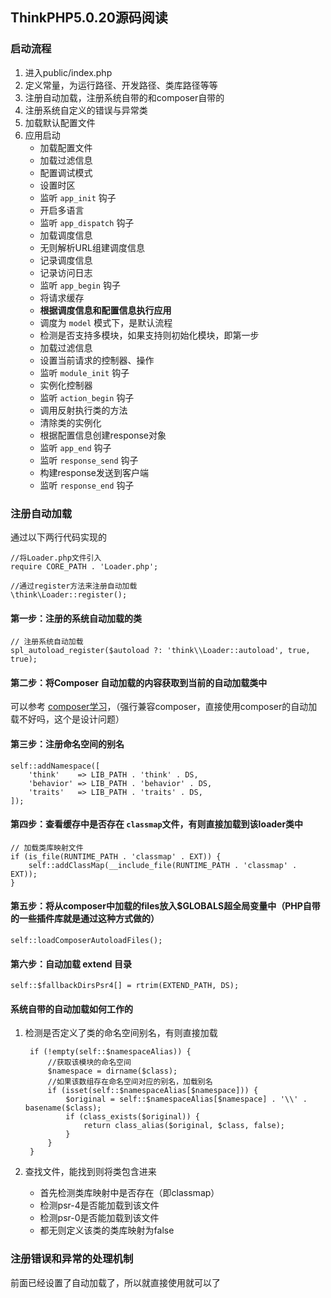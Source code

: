 ## ThinkPHP5.0.20源码阅读

### 启动流程 

1. 进入public/index.php
2. 定义常量，为运行路径、开发路径、类库路径等等
3. 注册自动加载，注册系统自带的和composer自带的
4. 注册系统自定义的错误与异常类
5. 加载默认配置文件
6. 应用启动
	+ 加载配置文件
	+ 加载过滤信息
	+ 配置调试模式
	+ 设置时区
	+ 监听 `app_init` 钩子
	+ 开启多语言
	+ 监听 `app_dispatch` 钩子
	+ 加载调度信息
	+ 无则解析URL组建调度信息
	+ 记录调度信息
	+ 记录访问日志
	+ 监听 `app_begin` 钩子
	+ 将请求缓存
	+ **根据调度信息和配置信息执行应用**
	+ 调度为 `model` 模式下，是默认流程
	+ 检测是否支持多模块，如果支持则初始化模块，即第一步
	+ 加载过滤信息
	+ 设置当前请求的控制器、操作
	+ 监听 `module_init` 钩子
	+ 实例化控制器
	+ 监听 `action_begin` 钩子
	+ 调用反射执行类的方法
	+ 清除类的实例化
	+ 根据配置信息创建response对象
	+ 监听 `app_end` 钩子
	+ 监听 `response_send` 钩子
	+ 构建response发送到客户端
	+ 监听 `response_end` 钩子

### 注册自动加载

 通过以下两行代码实现的

	//将Loader.php文件引入
	require CORE_PATH . 'Loader.php';

	//通过register方法来注册自动加载
	\think\Loader::register();

#### 第一步：注册的系统自动加载的类

	// 注册系统自动加载
    spl_autoload_register($autoload ?: 'think\\Loader::autoload', true, true);	

#### 第二步：将Composer 自动加载的内容获取到当前的自动加载类中
	
 可以参考 [composer学习](https://www.cnblogs.com/qiye5757/p/9487688.html)，（强行兼容composer，直接使用composer的自动加载不好吗，这个是设计问题）

#### 第三步：注册命名空间的别名

 	self::addNamespace([
        'think'    => LIB_PATH . 'think' . DS,
        'behavior' => LIB_PATH . 'behavior' . DS,
        'traits'   => LIB_PATH . 'traits' . DS,
    ]);

#### 第四步：查看缓存中是否存在 `classmap`文件，有则直接加载到该loader类中

	// 加载类库映射文件
    if (is_file(RUNTIME_PATH . 'classmap' . EXT)) {
        self::addClassMap(__include_file(RUNTIME_PATH . 'classmap' . EXT));
    }

#### 第五步：将从composer中加载的files放入$GLOBALS超全局变量中（PHP自带的一些插件库就是通过这种方式做的）
	
	self::loadComposerAutoloadFiles();

#### 第六步：自动加载 extend 目录
        
	self::$fallbackDirsPsr4[] = rtrim(EXTEND_PATH, DS);

#### 系统自带的自动加载如何工作的

1. 检测是否定义了类的命名空间别名，有则直接加载

		if (!empty(self::$namespaceAlias)) {
            //获取该模块的命名空间
            $namespace = dirname($class);
            //如果该数组存在命名空间对应的别名，加载别名
            if (isset(self::$namespaceAlias[$namespace])) {
                $original = self::$namespaceAlias[$namespace] . '\\' . basename($class);
                if (class_exists($original)) {
                    return class_alias($original, $class, false);
                }
            }
	    }

2. 查找文件，能找到则将类包含进来

	+ 首先检测类库映射中是否存在（即classmap）
	+ 检测psr-4是否能加载到该文件
	+ 检测psr-0是否能加载到该文件
	+ 都无则定义该类的类库映射为false

### 注册错误和异常的处理机制

 前面已经设置了自动加载了，所以就直接使用就可以了
